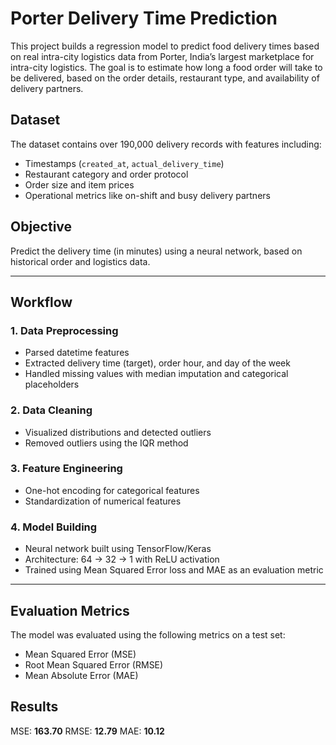 # Porter Delivery Time Prediction

This project builds a regression model to predict food delivery times based on real intra-city logistics data from Porter, India’s largest marketplace for intra-city logistics. The goal is to estimate how long a food order will take to be delivered, based on the order details, restaurant type, and availability of delivery partners.

## Dataset

The dataset contains over 190,000 delivery records with features including:

- Timestamps (`created_at`, `actual_delivery_time`)
- Restaurant category and order protocol
- Order size and item prices
- Operational metrics like on-shift and busy delivery partners

## Objective

Predict the delivery time (in minutes) using a neural network, based on historical order and logistics data.

---

## Workflow

### 1. Data Preprocessing
- Parsed datetime features
- Extracted delivery time (target), order hour, and day of the week
- Handled missing values with median imputation and categorical placeholders

### 2. Data Cleaning
- Visualized distributions and detected outliers
- Removed outliers using the IQR method

### 3. Feature Engineering
- One-hot encoding for categorical features
- Standardization of numerical features

### 4. Model Building
- Neural network built using TensorFlow/Keras
- Architecture: 64 → 32 → 1 with ReLU activation
- Trained using Mean Squared Error loss and MAE as an evaluation metric

---

## Evaluation Metrics

The model was evaluated using the following metrics on a test set:

- Mean Squared Error (MSE)
- Root Mean Squared Error (RMSE)
- Mean Absolute Error (MAE)

## Results

MSE: **163.70**
RMSE: **12.79**
MAE: **10.12**
